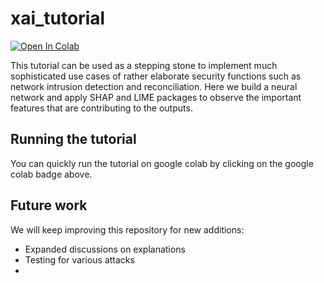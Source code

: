 # xai_tutorial

[![Open In Colab](https://colab.research.google.com/assets/colab-badge.svg)](https://drive.google.com/file/d/1_Hl8mCYutVNg-psfYCVIgnezOy3Tw6np/view?usp=sharing)

This tutorial can be used as a stepping stone to implement much sophisticated use cases of rather elaborate security functions such as network intrusion detection and reconciliation. Here we build a neural network and apply SHAP and LIME packages to observe the important features that are contributing to the outputs.

## Running the tutorial
You can quickly run the tutorial on google colab by clicking on the google colab badge above.

## Future work
We will keep improving this repository for new additions:
- Expanded discussions on explanations
- Testing for various attacks
- 